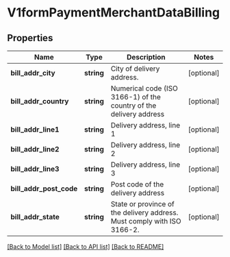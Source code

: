 # V1formPaymentMerchantDataBilling

## Properties
Name | Type | Description | Notes
------------ | ------------- | ------------- | -------------
**bill_addr_city** | **string** | City of delivery address. | [optional] 
**bill_addr_country** | **string** | Numerical code (ISO 3166-1) of the country of the delivery address | [optional] 
**bill_addr_line1** | **string** | Delivery address, line 1 | [optional] 
**bill_addr_line2** | **string** | Delivery address, line 2 | [optional] 
**bill_addr_line3** | **string** | Delivery address, line 3 | [optional] 
**bill_addr_post_code** | **string** | Post code of the delivery address | [optional] 
**bill_addr_state** | **string** | State or province of the delivery address. Must comply with ISO 3166-2. | [optional] 

[[Back to Model list]](../../README.md#documentation-for-models) [[Back to API list]](../../README.md#documentation-for-api-endpoints) [[Back to README]](../../README.md)


